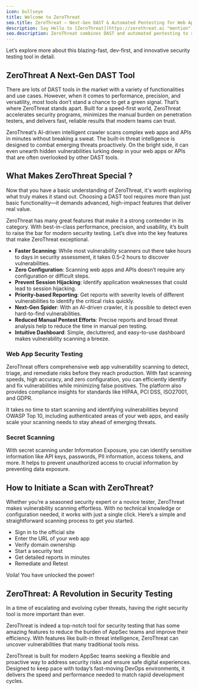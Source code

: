 ```yaml
---
icon: bullseye
title: Welcome to ZeroThreat
seo.title: ZeroThreat – Next-Gen DAST & Automated Pentesting for Web Apps & APIs
description: Say Hello to [ZeroThreat](https://zerothreat.ai "mention"){class="text-zt_purple font-bolder underline"} a cutting-edge security scanning platform designed to supercharge your application security initiatives. Built for speed and precision, ZeroThreat merges Dynamic Application Security Testing (DAST) and automated pentesting to identify vulnerabilities (OWASP Top 10 and CWE/SANS Top 25) with near zero false positives. <br> Packed with innovative features and built with a developer-first approach, this blazing-fast DAST tool redefines how modern teams detect, manage, and remediate vulnerabilities.<br>Let’s take a closer look at how ZeroThreat is transforming security testing—efficiently and effortlessly.
seo.description: ZeroThreat combines DAST and automated pentesting to scan web apps & APIs fast, detect OWASP Top 10 risks, and deliver accurate, actionable security insights.
---
```


Let’s explore more about this blazing-fast, dev-first, and innovative security testing tool in detail.

## ZeroThreat A Next-Gen DAST Tool

There are lots of DAST tools in the market with a variety of functionalities and use cases. However, when it comes to performance, precision, and versatility, most tools don’t stand a chance to get a green signal. That’s where ZeroThreat stands apart. Built for a speed-first world, ZeroThreat accelerates security programs, minimizes the manual burden on penetration testers, and delivers fast, reliable results that modern teams can trust. 

ZeroThreat’s AI-driven intelligent crawler scans complex web apps and APIs in minutes without breaking a sweat. The built-in threat intelligence is designed to combat emerging threats proactively. On the bright side, it can even unearth hidden vulnerabilities lurking deep in your web apps or APIs that are often overlooked by other DAST tools. 

## What Makes ZeroThreat Special ? <a href="#id-6540" id="id-6540"></a>

Now that you have a basic understanding of ZeroThreat, it's worth exploring what truly makes it stand out. Choosing a DAST tool requires more than just basic functionality—it demands advanced, high-impact features that deliver real value. 

ZeroThreat has many great features that make it a strong contender in its category. With best-in-class performance, precision, and usability, it’s built to raise the bar for modern security testing. Let’s dive into the key features that make ZeroThreat exceptional. 

* **Faster Scanning**: While most vulnerability scanners out there take hours to days in security assessment, it takes 0.5–2 hours to discover vulnerabilities. 
* **Zero Configuration**: Scanning web apps and APIs doesn’t require any configuration or difficult steps. 
* **Prevent Session Hijacking**: Identify application weaknesses that could lead to session hijacking. 
* **Priority-based Reporting**: Get reports with severity levels of different vulnerabilities to identify the critical risks quickly. 
* **Next-Gen Spider**: With an AI-driven crawler, it is possible to detect even hard-to-find vulnerabilities. 
* **Reduced Manual Pentest Efforts**: Precise reports and broad threat analysis help to reduce the time in manual pen testing. 
* **Intuitive Dashboard**: Simple, decluttered, and easy-to-use dashboard makes vulnerability scanning a breeze. 
### Web App Security Testing <a href="#id-2acf" id="id-2acf"></a>

ZeroThreat offers comprehensive web app vulnerability scanning to detect, triage, and remediate risks before they reach production. With fast scanning speeds, high accuracy, and zero configuration, you can efficiently identify and fix vulnerabilities while minimizing false positives. The platform also provides compliance insights for standards like HIPAA, PCI DSS, ISO27001, and GDPR. 

It takes no time to start scanning and identifying vulnerabilities beyond OWASP Top 10, including authenticated areas of your web apps, and easily scale your scanning needs to stay ahead of emerging threats. 
### Secret Scanning <a href="#e8ab" id="e8ab"></a>

With secret scanning under Information Exposure, you can identify sensitive information like API keys, passwords, PII information, access tokens, and more. It helps to prevent unauthorized access to crucial information by preventing data exposure.&#x20;

<!-- ## Secret Scanning 

With secret scanning under Information Exposure, you can identify sensitive information like API keys, passwords, PII information, access tokens, and more. It helps to prevent unauthorized access to crucial information by preventing data exposure.  -->

## How to Initiate a Scan with ZeroThreat? <a href="#ff33" id="ff33"></a>

Whether you’re a seasoned security expert or a novice tester, ZeroThreat makes vulnerability scanning effortless. With no technical knowledge or configuration needed, it works with just a single click. Here’s a simple and straightforward scanning process to get you started. 

* Sign in to the official site
* Enter the URL of your web app
* Verify domain ownership
* Start a security test
* Get detailed reports in minutes
* Remediate and Retest

Voila! You have unlocked the power!

## ZeroThreat: A Revolution in Security Testing <a href="#id-2134" id="id-2134"></a>

In a time of escalating and evolving cyber threats, having the right security tool is more important than ever. 

ZeroThreat is indeed a top-notch tool for security testing that has some amazing features to reduce the burden of AppSec teams and improve their efficiency. With features like built-in threat intelligence, ZeroThreat can uncover vulnerabilities that many traditional tools miss. 

ZeroThreat is built for modern AppSec teams seeking a flexible and proactive way to address security risks and ensure safe digital experiences. Designed to keep pace with today’s fast-moving DevOps environments, it delivers the speed and performance needed to match rapid development cycles. 